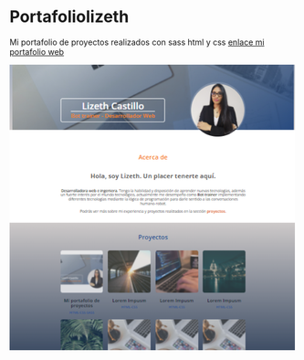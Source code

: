 # Portafoliolizeth
Mi portafolio de proyectos realizados con sass html y css
[enlace mi portafolio web](http://portafoliolizethcastillo.ga/)

![mifoto](https://github.com/lizethcas/Portafoliolizeth/blob/ef602bcebbc4e10ed9db36c5bfcdbf82d7bc279f/imagenportafolio.png)
